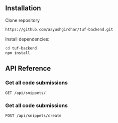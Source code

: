 ## Installation

Clone repository

```bash
https://github.com/aayushgirdhar/tuf-backend.git
```
Install dependencies:

```bash
cd tuf-backend
npm install
```

## API Reference

### Get all code submissions

```http
GET /api/snippets/
```
### Get all code submissions

```http
POST /api/snippets/create
```

